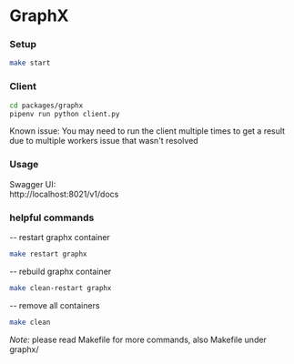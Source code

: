 # GraphX  
  
### Setup  
```bash  
make start  
```  

### Client
```bash
cd packages/graphx
pipenv run python client.py
```

Known issue:
You may need to run the client multiple times to get a result due to multiple workers issue that wasn't resolved

### Usage  
Swagger UI:  
http://localhost:8021/v1/docs

### helpful commands

-- restart graphx container
```bash
make restart graphx
```

-- rebuild graphx container
```bash
make clean-restart graphx
```

-- remove all containers
```bash
make clean
```

*Note:* please read Makefile for more commands, also Makefile under graphx/
